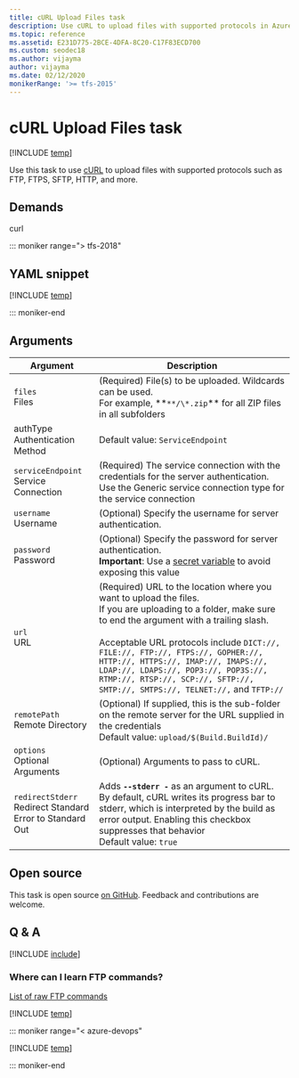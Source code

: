 ```yaml
---
title: cURL Upload Files task
description: Use cURL to upload files with supported protocols in Azure Pipelines and Team Foundation Server (TFS)
ms.topic: reference
ms.assetid: E231D775-2BCE-4DFA-8C20-C17F83ECD700
ms.custom: seodec18
ms.author: vijayma
author: vijayma
ms.date: 02/12/2020
monikerRange: '>= tfs-2015'
---
```


# cURL Upload Files task

[!INCLUDE [temp](../../includes/version-tfs-2015-rtm.md)]

Use this task to use [cURL](https://curl.haxx.se/) to upload files with supported protocols
such as FTP, FTPS, SFTP, HTTP, and more.

## Demands

curl

::: moniker range="> tfs-2018"

## YAML snippet

[!INCLUDE [temp](../includes/yaml/CUrlUploaderV2.md)]

::: moniker-end

## Arguments

| Argument                                                     | Description                                                                                                                                                                                                                                                                                                                                                                                                          |
| ------------------------------------------------------------ | -------------------------------------------------------------------------------------------------------------------------------------------------------------------------------------------------------------------------------------------------------------------------------------------------------------------------------------------------------------------------------------------------------------------- |
| `files`<br/>Files                                            | (Required) File(s) to be uploaded. Wildcards can be used. <br/>For example, **`**/\*.zip`\*\* for all ZIP files in all subfolders                                                                                                                                                                                                                                                                                    |
| authType<br/>Authentication Method                           | Default value: `ServiceEndpoint`                                                                                                                                                                                                                                                                                                                                                                                     |
| `serviceEndpoint`<br/>Service Connection                     | (Required) The service connection with the credentials for the server authentication. <br/>Use the Generic service connection type for the service connection                                                                                                                                                                                                                                                        |
| `username`<br/>Username                                      | (Optional) Specify the username for server authentication.                                                                                                                                                                                                                                                                                                                                                           |
| `password`<br/>Password                                      | (Optional) Specify the password for server authentication. <br/>**Important**: Use a [secret variable](../../build/variables.md) to avoid exposing this value                                                                                                                                                                                                                                                        |
| `url`<br/>URL                                                | (Required) URL to the location where you want to upload the files. <br/>If you are uploading to a folder, make sure to end the argument with a trailing slash. <br/><br/>Acceptable URL protocols include `DICT://, FILE://, FTP://, FTPS://, GOPHER://, HTTP://, HTTPS://, IMAP://, IMAPS://, LDAP://, LDAPS://, POP3://, POP3S://, RTMP://, RTSP://, SCP://, SFTP://, SMTP://, SMTPS://, TELNET://,` and `TFTP://` |
| `remotePath`<br/>Remote Directory                            | (Optional) If supplied, this is the sub-folder on the remote server for the URL supplied in the credentials <br/>Default value: `upload/$(Build.BuildId)/`                                                                                                                                                                                                                                                           |
| `options`<br/>Optional Arguments                             | (Optional) Arguments to pass to cURL.                                                                                                                                                                                                                                                                                                                                                                                |
| `redirectStderr`<br/>Redirect Standard Error to Standard Out | Adds **`--stderr -`** as an argument to cURL. By default, cURL writes its progress bar to stderr, which is interpreted by the build as error output. Enabling this checkbox suppresses that behavior <br/>Default value: `true`                                                                                                                                                                                      |

## Open source

This task is open source [on GitHub](https://github.com/Microsoft/azure-pipelines-tasks). Feedback and contributions are welcome.

## Q & A

<!-- BEGINSECTION class="md-qanda" -->

[!INCLUDE [include](../includes/qa-minimatch.md)]

### Where can I learn FTP commands?

[List of raw FTP commands](https://www.nsftools.com/tips/RawFTP.htm)

[!INCLUDE [temp](../../includes/qa-agents.md)]

::: moniker range="< azure-devops"

[!INCLUDE [temp](../../includes/qa-versions.md)]

::: moniker-end

<!-- ENDSECTION -->

